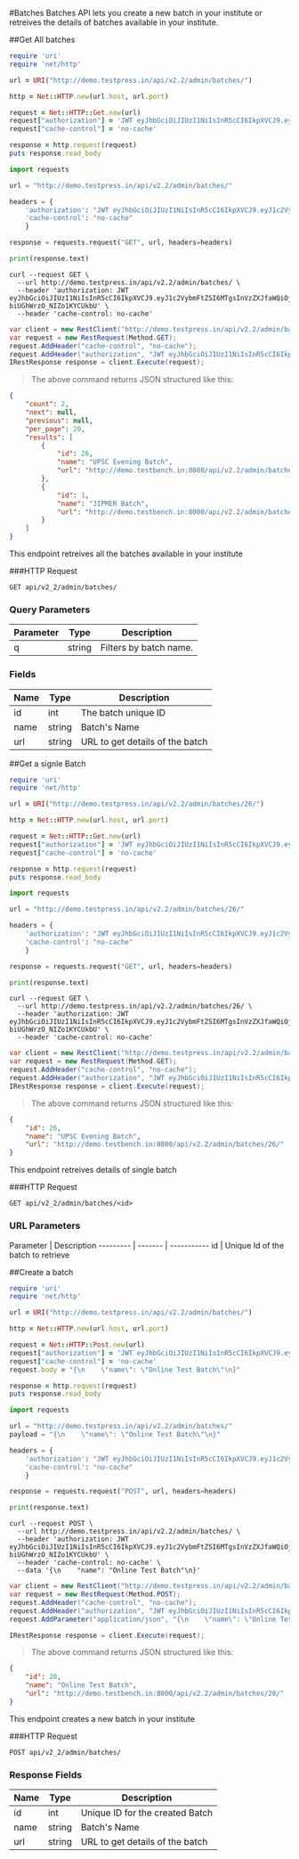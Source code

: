 #Batches
Batches API lets you create a new batch in your institute or retreives the details of batches available in your institute.

##Get All batches

```ruby
require 'uri'
require 'net/http'

url = URI("http://demo.testpress.in/api/v2.2/admin/batches/")

http = Net::HTTP.new(url.host, url.port)

request = Net::HTTP::Get.new(url)
request["authorization"] = 'JWT eyJhbGciOiJIUzI1NiIsInR5cCI6IkpXVCJ9.eyJ1c2VybmFtZSI6MTgsInVzZXJfaWQiOjE4LCJlbWFpbCI6ImRpbmVzaEB0ZXN0cHJlc3MuaW4iLCJleHAiOjE0NzAzMTEyNzl9.fDF03EIOEoXTyVUA3sN9-biUGhWrzO_NIZo1KYCUkbU'
request["cache-control"] = 'no-cache'

response = http.request(request)
puts response.read_body
```

```python
import requests

url = "http://demo.testpress.in/api/v2.2/admin/batches/"

headers = {
    'authorization': "JWT eyJhbGciOiJIUzI1NiIsInR5cCI6IkpXVCJ9.eyJ1c2VybmFtZSI6MTgsInVzZXJfaWQiOjE4LCJlbWFpbCI6ImRpbmVzaEB0ZXN0cHJlc3MuaW4iLCJleHAiOjE0NzAzMTEyNzl9.fDF03EIOEoXTyVUA3sN9-biUGhWrzO_NIZo1KYCUkbU",
    'cache-control': "no-cache"
    }

response = requests.request("GET", url, headers=headers)

print(response.text)
```

```shell
curl --request GET \
  --url http://demo.testpress.in/api/v2.2/admin/batches/ \
  --header 'authorization: JWT eyJhbGciOiJIUzI1NiIsInR5cCI6IkpXVCJ9.eyJ1c2VybmFtZSI6MTgsInVzZXJfaWQiOjE4LCJlbWFpbCI6ImRpbmVzaEB0ZXN0cHJlc3MuaW4iLCJleHAiOjE0NzAzMTEyNzl9.fDF03EIOEoXTyVUA3sN9-biUGhWrzO_NIZo1KYCUkbU' \
  --header 'cache-control: no-cache'
```

```csharp
var client = new RestClient("http://demo.testpress.in/api/v2.2/admin/batches/");
var request = new RestRequest(Method.GET);
request.AddHeader("cache-control", "no-cache");
request.AddHeader("authorization", "JWT eyJhbGciOiJIUzI1NiIsInR5cCI6IkpXVCJ9.eyJ1c2VybmFtZSI6MTgsInVzZXJfaWQiOjE4LCJlbWFpbCI6ImRpbmVzaEB0ZXN0cHJlc3MuaW4iLCJleHAiOjE0NzAzMTEyNzl9.fDF03EIOEoXTyVUA3sN9-biUGhWrzO_NIZo1KYCUkbU");
IRestResponse response = client.Execute(request);
```

> The above command returns JSON structured like this:

```json
{
    "count": 2, 
    "next": null, 
    "previous": null, 
    "per_page": 20, 
    "results": [
        {
            "id": 26, 
            "name": "UPSC Evening Batch", 
            "url": "http://demo.testbench.in:8000/api/v2.2/admin/batches/26/"
        }, 
        {
            "id": 1, 
            "name": "JIPMER Batch", 
            "url": "http://demo.testbench.in:8000/api/v2.2/admin/batches/1/"
        }
    ]
}
```
This endpoint retreives all the batches available in your institute

###HTTP Request

`GET api/v2_2/admin/batches/`

### Query Parameters

Parameter | Type | Description
--------- | ------- | -----------
q | string | Filters by batch name.

### Fields
Name | Type | Description
-----|------|-------------
id   | int  | The batch unique ID
name | string  | Batch's Name
url  | string | URL to get details of the batch


##Get a signle Batch

```ruby
require 'uri'
require 'net/http'

url = URI("http://demo.testpress.in/api/v2.2/admin/batches/26/")

http = Net::HTTP.new(url.host, url.port)

request = Net::HTTP::Get.new(url)
request["authorization"] = 'JWT eyJhbGciOiJIUzI1NiIsInR5cCI6IkpXVCJ9.eyJ1c2VybmFtZSI6MTgsInVzZXJfaWQiOjE4LCJlbWFpbCI6ImRpbmVzaEB0ZXN0cHJlc3MuaW4iLCJleHAiOjE0NzAzMTEyNzl9.fDF03EIOEoXTyVUA3sN9-biUGhWrzO_NIZo1KYCUkbU'
request["cache-control"] = 'no-cache'

response = http.request(request)
puts response.read_body
```

```python
import requests

url = "http://demo.testpress.in/api/v2.2/admin/batches/26/"

headers = {
    'authorization': "JWT eyJhbGciOiJIUzI1NiIsInR5cCI6IkpXVCJ9.eyJ1c2VybmFtZSI6MTgsInVzZXJfaWQiOjE4LCJlbWFpbCI6ImRpbmVzaEB0ZXN0cHJlc3MuaW4iLCJleHAiOjE0NzAzMTEyNzl9.fDF03EIOEoXTyVUA3sN9-biUGhWrzO_NIZo1KYCUkbU",
    'cache-control': "no-cache"
    }

response = requests.request("GET", url, headers=headers)

print(response.text)
```

```shell
curl --request GET \
  --url http://demo.testpress.in/api/v2.2/admin/batches/26/ \
  --header 'authorization: JWT eyJhbGciOiJIUzI1NiIsInR5cCI6IkpXVCJ9.eyJ1c2VybmFtZSI6MTgsInVzZXJfaWQiOjE4LCJlbWFpbCI6ImRpbmVzaEB0ZXN0cHJlc3MuaW4iLCJleHAiOjE0NzAzMTEyNzl9.fDF03EIOEoXTyVUA3sN9-biUGhWrzO_NIZo1KYCUkbU' \
  --header 'cache-control: no-cache'
```

```csharp
var client = new RestClient("http://demo.testpress.in/api/v2.2/admin/batches/26/");
var request = new RestRequest(Method.GET);
request.AddHeader("cache-control", "no-cache");
request.AddHeader("authorization", "JWT eyJhbGciOiJIUzI1NiIsInR5cCI6IkpXVCJ9.eyJ1c2VybmFtZSI6MTgsInVzZXJfaWQiOjE4LCJlbWFpbCI6ImRpbmVzaEB0ZXN0cHJlc3MuaW4iLCJleHAiOjE0NzAzMTEyNzl9.fDF03EIOEoXTyVUA3sN9-biUGhWrzO_NIZo1KYCUkbU");
IRestResponse response = client.Execute(request);
```

> The above command returns JSON structured like this:

```json
{
    "id": 26, 
    "name": "UPSC Evening Batch", 
    "url": "http://demo.testbench.in:8000/api/v2.2/admin/batches/26/"
} 

```
This endpoint retreives details of single batch

###HTTP Request

`GET api/v2_2/admin/batches/<id>`

### URL Parameters

Parameter | Description
--------- | ------- | -----------
id | Unique Id of the batch to retrieve


##Create a batch
```ruby
require 'uri'
require 'net/http'

url = URI("http://demo.testpress.in/api/v2.2/admin/batches/")

http = Net::HTTP.new(url.host, url.port)

request = Net::HTTP::Post.new(url)
request["authorization"] = 'JWT eyJhbGciOiJIUzI1NiIsInR5cCI6IkpXVCJ9.eyJ1c2VybmFtZSI6MTgsInVzZXJfaWQiOjE4LCJlbWFpbCI6ImRpbmVzaEB0ZXN0cHJlc3MuaW4iLCJleHAiOjE0NzAzMTEyNzl9.fDF03EIOEoXTyVUA3sN9-biUGhWrzO_NIZo1KYCUkbU'
request["cache-control"] = 'no-cache'
request.body = "{\n    \"name\": \"Online Test Batch\"\n}"

response = http.request(request)
puts response.read_body
```

```python
import requests

url = "http://demo.testpress.in/api/v2.2/admin/batches/"
payload = "{\n    \"name\": \"Online Test Batch\"\n}"

headers = {
    'authorization': "JWT eyJhbGciOiJIUzI1NiIsInR5cCI6IkpXVCJ9.eyJ1c2VybmFtZSI6MTgsInVzZXJfaWQiOjE4LCJlbWFpbCI6ImRpbmVzaEB0ZXN0cHJlc3MuaW4iLCJleHAiOjE0NzAzMTEyNzl9.fDF03EIOEoXTyVUA3sN9-biUGhWrzO_NIZo1KYCUkbU",
    'cache-control': "no-cache"
    }

response = requests.request("POST", url, headers=headers)

print(response.text)
```

```shell
curl --request POST \
  --url http://demo.testpress.in/api/v2.2/admin/batches/ \
  --header 'authorization: JWT eyJhbGciOiJIUzI1NiIsInR5cCI6IkpXVCJ9.eyJ1c2VybmFtZSI6MTgsInVzZXJfaWQiOjE4LCJlbWFpbCI6ImRpbmVzaEB0ZXN0cHJlc3MuaW4iLCJleHAiOjE0NzAzMTEyNzl9.fDF03EIOEoXTyVUA3sN9-biUGhWrzO_NIZo1KYCUkbU' \
  --header 'cache-control: no-cache' \
  --data '{\n    "name": "Online Test Batch"\n}'
```

```csharp
var client = new RestClient("http://demo.testpress.in/api/v2.2/admin/batches/");
var request = new RestRequest(Method.POST);
request.AddHeader("cache-control", "no-cache");
request.AddHeader("authorization", "JWT eyJhbGciOiJIUzI1NiIsInR5cCI6IkpXVCJ9.eyJ1c2VybmFtZSI6MTgsInVzZXJfaWQiOjE4LCJlbWFpbCI6ImRpbmVzaEB0ZXN0cHJlc3MuaW4iLCJleHAiOjE0NzAzMTEyNzl9.fDF03EIOEoXTyVUA3sN9-biUGhWrzO_NIZo1KYCUkbU");
request.AddParameter("application/json", "{\n    \"name\": \"Online Test Batch\"\n}", ParameterType.RequestBody);

IRestResponse response = client.Execute(request);
```

> The above command returns JSON structured like this:

```json
{
    "id": 28, 
    "name": "Online Test Batch", 
    "url": "http://demo.testbench.in:8000/api/v2.2/admin/batches/28/"
} 
```
This endpoint creates a new batch in your institute

###HTTP Request

`POST api/v2_2/admin/batches/`

### Response Fields
Name | Type | Description
-----|------|-------------
id   | int  | Unique ID for the created Batch
name | string  | Batch's Name
url  | string | URL to get details of the batch

